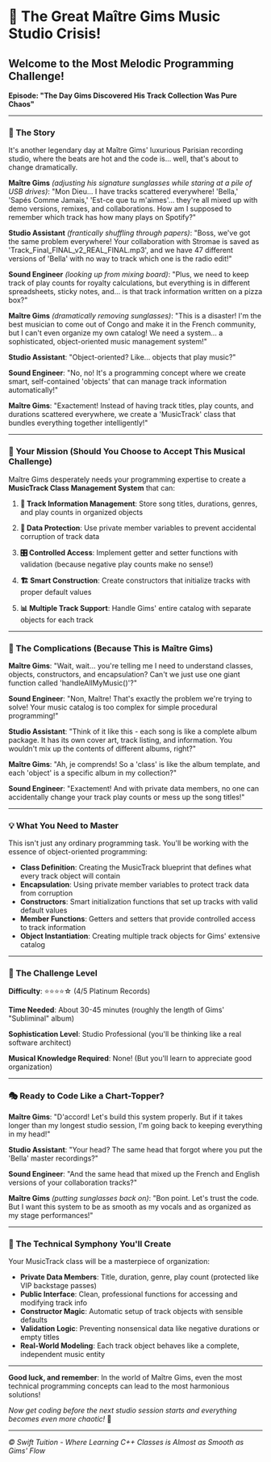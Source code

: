 # 🎵 The Great Maître Gims Music Studio Crisis!

## Welcome to the Most Melodic Programming Challenge!

**Episode: "The Day Gims Discovered His Track Collection Was Pure Chaos"**

---

### 📖 The Story

It's another legendary day at Maître Gims' luxurious Parisian recording studio, where the beats are hot and the code is... well, that's about to change dramatically.

**Maître Gims** *(adjusting his signature sunglasses while staring at a pile of USB drives)*: "Mon Dieu... I have tracks scattered everywhere! 'Bella,' 'Sapés Comme Jamais,' 'Est-ce que tu m'aimes'... they're all mixed up with demo versions, remixes, and collaborations. How am I supposed to remember which track has how many plays on Spotify?"

**Studio Assistant** *(frantically shuffling through papers)*: "Boss, we've got the same problem everywhere! Your collaboration with Stromae is saved as 'Track_Final_FINAL_v2_REAL_FINAL.mp3', and we have 47 different versions of 'Bella' with no way to track which one is the radio edit!"

**Sound Engineer** *(looking up from mixing board)*: "Plus, we need to keep track of play counts for royalty calculations, but everything is in different spreadsheets, sticky notes, and... is that track information written on a pizza box?"

**Maître Gims** *(dramatically removing sunglasses)*: "This is a disaster! I'm the best musician to come out of Congo and make it in the French community, but I can't even organize my own catalog! We need a system... a sophisticated, object-oriented music management system!"

**Studio Assistant**: "Object-oriented? Like... objects that play music?"

**Sound Engineer**: "No, no! It's a programming concept where we create smart, self-contained 'objects' that can manage track information automatically!"

**Maître Gims**: "Exactement! Instead of having track titles, play counts, and durations scattered everywhere, we create a 'MusicTrack' class that bundles everything together intelligently!"

---

### 🎯 Your Mission (Should You Choose to Accept This Musical Challenge)

Maître Gims desperately needs your programming expertise to create a **MusicTrack Class Management System** that can:

1. **🎵 Track Information Management**: Store song titles, durations, genres, and play counts in organized objects

2. **🔐 Data Protection**: Use private member variables to prevent accidental corruption of track data

3. **🎛️ Controlled Access**: Implement getter and setter functions with validation (because negative play counts make no sense!)

4. **🏗️ Smart Construction**: Create constructors that initialize tracks with proper default values

5. **📊 Multiple Track Support**: Handle Gims' entire catalog with separate objects for each track

---

### 🚨 The Complications (Because This is Maître Gims)

**Maître Gims**: "Wait, wait... you're telling me I need to understand classes, objects, constructors, and encapsulation? Can't we just use one giant function called 'handleAllMyMusic()'?"

**Sound Engineer**: "Non, Maître! That's exactly the problem we're trying to solve! Your music catalog is too complex for simple procedural programming!"

**Studio Assistant**: "Think of it like this - each song is like a complete album package. It has its own cover art, track listing, and information. You wouldn't mix up the contents of different albums, right?"

**Maître Gims**: "Ah, je comprends! So a 'class' is like the album template, and each 'object' is a specific album in my collection?"

**Sound Engineer**: "Exactement! And with private data members, no one can accidentally change your track play counts or mess up the song titles!"

---

### 💡 What You Need to Master

This isn't just any ordinary programming task. You'll be working with the essence of object-oriented programming:

- **Class Definition**: Creating the MusicTrack blueprint that defines what every track object will contain
- **Encapsulation**: Using private member variables to protect track data from corruption
- **Constructors**: Smart initialization functions that set up tracks with valid default values
- **Member Functions**: Getters and setters that provide controlled access to track information
- **Object Instantiation**: Creating multiple track objects for Gims' extensive catalog

---

### 🎪 The Challenge Level

**Difficulty**: ⭐⭐⭐⭐☆ (4/5 Platinum Records)

**Time Needed**: About 30-45 minutes (roughly the length of Gims' "Subliminal" album)

**Sophistication Level**: Studio Professional (you'll be thinking like a real software architect)

**Musical Knowledge Required**: None! (But you'll learn to appreciate good organization)

---

### 🎭 Ready to Code Like a Chart-Topper?

**Maître Gims**: "D'accord! Let's build this system properly. But if it takes longer than my longest studio session, I'm going back to keeping everything in my head!"

**Studio Assistant**: "Your head? The same head that forgot where you put the 'Bella' master recordings?"

**Sound Engineer**: "And the same head that mixed up the French and English versions of your collaboration tracks?"

**Maître Gims** *(putting sunglasses back on)*: "Bon point. Let's trust the code. But I want this system to be as smooth as my vocals and as organized as my stage performances!"

---

### 🎼 The Technical Symphony You'll Create

Your MusicTrack class will be a masterpiece of organization:

- **Private Data Members**: Title, duration, genre, play count (protected like VIP backstage passes)
- **Public Interface**: Clean, professional functions for accessing and modifying track info
- **Constructor Magic**: Automatic setup of track objects with sensible defaults
- **Validation Logic**: Preventing nonsensical data like negative durations or empty titles
- **Real-World Modeling**: Each track object behaves like a complete, independent music entity

---

**Good luck, and remember**: In the world of Maître Gims, even the most technical programming concepts can lead to the most harmonious solutions!

*Now get coding before the next studio session starts and everything becomes even more chaotic!* 🎵

---

*© Swift Tuition - Where Learning C++ Classes is Almost as Smooth as Gims' Flow*
